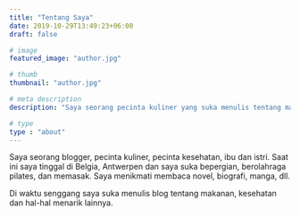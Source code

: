 ```yaml
---
title: "Tentang Saya"
date: 2019-10-29T13:49:23+06:00
draft: false

# image
featured_image: "author.jpg"

# thumb
thumbnail: "author.jpg"

# meta description
description: "Saya seorang pecinta kuliner yang suka menulis tentang makanan, kesehatan, dan hal-hal menarik lainnya."

# type
type : "about"
---
```


Saya seorang blogger, pecinta kuliner, pecinta kesehatan, ibu dan istri. Saat ini saya tinggal di Belgia, Antwerpen dan saya suka bepergian, berolahraga pilates, dan memasak. Saya menikmati membaca novel, biografi, manga, dll.

Di waktu senggang saya suka menulis blog tentang makanan, kesehatan dan hal-hal menarik lainnya.